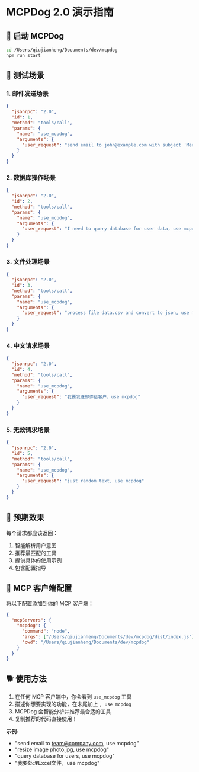 # MCPDog 2.0 演示指南

## 🚀 启动 MCPDog

```bash
cd /Users/qiujianheng/Documents/dev/mcpdog
npm run start
```

## 🧪 测试场景

### 1. 邮件发送场景
```json
{
  "jsonrpc": "2.0",
  "id": 1,
  "method": "tools/call", 
  "params": {
    "name": "use_mcpdog",
    "arguments": {
      "user_request": "send email to john@example.com with subject 'Meeting Tomorrow', use mcpdog"
    }
  }
}
```

### 2. 数据库操作场景
```json
{
  "jsonrpc": "2.0",
  "id": 2,
  "method": "tools/call",
  "params": {
    "name": "use_mcpdog", 
    "arguments": {
      "user_request": "I need to query database for user data, use mcpdog"
    }
  }
}
```

### 3. 文件处理场景
```json
{
  "jsonrpc": "2.0",
  "id": 3,
  "method": "tools/call",
  "params": {
    "name": "use_mcpdog",
    "arguments": {
      "user_request": "process file data.csv and convert to json, use mcpdog"
    }
  }
}
```

### 4. 中文请求场景
```json
{
  "jsonrpc": "2.0", 
  "id": 4,
  "method": "tools/call",
  "params": {
    "name": "use_mcpdog",
    "arguments": {
      "user_request": "我要发送邮件给客户，use mcpdog"
    }
  }
}
```

### 5. 无效请求场景
```json
{
  "jsonrpc": "2.0",
  "id": 5, 
  "method": "tools/call",
  "params": {
    "name": "use_mcpdog",
    "arguments": {
      "user_request": "just random text, use mcpdog"
    }
  }
}
```

## 🎯 预期效果

每个请求都应该返回：
1. 智能解析用户意图
2. 推荐最匹配的工具
3. 提供具体的使用示例
4. 包含配置指导

## 🔧 MCP 客户端配置

将以下配置添加到你的 MCP 客户端：

```json
{
  "mcpServers": {
    "mcpdog": {
      "command": "node",
      "args": ["/Users/qiujianheng/Documents/dev/mcpdog/dist/index.js"],
      "cwd": "/Users/qiujianheng/Documents/dev/mcpdog"
    }
  }
}
```

## 🐕 使用方法

1. 在任何 MCP 客户端中，你会看到 `use_mcpdog` 工具
2. 描述你想要实现的功能，在末尾加上 `, use mcpdog`
3. MCPDog 会智能分析并推荐最合适的工具
4. 复制推荐的代码直接使用！

**示例**:
- "send email to team@company.com, use mcpdog"
- "resize image photo.jpg, use mcpdog"  
- "query database for users, use mcpdog"
- "我要处理Excel文件，use mcpdog"